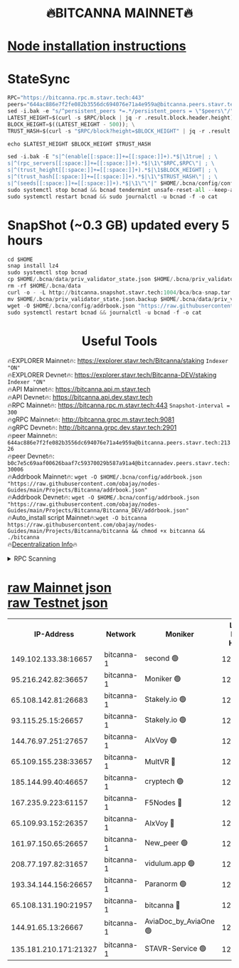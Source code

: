 <h1 align="center"> 🔥BITCANNA MAINNET🔥</h1>


[Node installation instructions](https://github.com/obajay/nodes-Guides/tree/main/Projects/Bitcanna)
=

# StateSync
```python
RPC="https://bitcanna.rpc.m.stavr.tech:443"
peers="644ac886e7f2fe082b3556dc694076e71a4e959a@bitcanna.peers.stavr.tech:21326"
sed -i.bak -e "s/^persistent_peers *=.*/persistent_peers = \"$peers\"/" $HOME/.bcna/config/config.toml
LATEST_HEIGHT=$(curl -s $RPC/block | jq -r .result.block.header.height); \
BLOCK_HEIGHT=$((LATEST_HEIGHT - 500)); \
TRUST_HASH=$(curl -s "$RPC/block?height=$BLOCK_HEIGHT" | jq -r .result.block_id.hash)

echo $LATEST_HEIGHT $BLOCK_HEIGHT $TRUST_HASH

sed -i.bak -E "s|^(enable[[:space:]]+=[[:space:]]+).*$|\1true| ; \
s|^(rpc_servers[[:space:]]+=[[:space:]]+).*$|\1\"$RPC,$RPC\"| ; \
s|^(trust_height[[:space:]]+=[[:space:]]+).*$|\1$BLOCK_HEIGHT| ; \
s|^(trust_hash[[:space:]]+=[[:space:]]+).*$|\1\"$TRUST_HASH\"| ; \
s|^(seeds[[:space:]]+=[[:space:]]+).*$|\1\"\"|" $HOME/.bcna/config/config.toml
sudo systemctl stop bcnad && bcnad tendermint unsafe-reset-all --keep-addr-book
sudo systemctl restart bcnad && sudo journalctl -u bcnad -f -o cat
```
# SnapShot (~0.3 GB) updated every 5 hours
```python
cd $HOME
snap install lz4
sudo systemctl stop bcnad
cp $HOME/.bcna/data/priv_validator_state.json $HOME/.bcna/priv_validator_state.json.backup
rm -rf $HOME/.bcna/data
curl -o - -L http://bitcanna.snapshot.stavr.tech:1004/bca/bca-snap.tar.lz4 | lz4 -c -d - | tar -x -C $HOME/.bcna --strip-components 2
mv $HOME/.bcna/priv_validator_state.json.backup $HOME/.bcna/data/priv_validator_state.json
wget -O $HOME/.bcna/config/addrbook.json "https://raw.githubusercontent.com/obajay/nodes-Guides/main/Projects/Bitcanna/addrbook.json"
sudo systemctl restart bcnad && journalctl -u bcnad -f -o cat
```

 <h1 align="center"> Useful Tools</h1>

🔥EXPLORER Mainnet🔥:    https://explorer.stavr.tech/Bitcanna/staking          `Indexer "ON"` \
🔥EXPLORER Devnet🔥:     https://explorer.stavr.tech/Bitcanna-DEV/staking     `Indexer "ON"` \
🔥API Mainnet🔥:         https://bitcanna.api.m.stavr.tech \
🔥API Devnet🔥:          https://bitcanna.api.dev.stavr.tech \
🔥RPC Mainnet🔥:         https://bitcanna.rpc.m.stavr.tech:443         `Snapshot-interval = 300` \
🔥gRPC Mainnet🔥:        http://bitcanna.grpc.m.stavr.tech:9081 \
🔥gRPC Devnet🔥:         http://bitcanna.grpc.dev.stavr.tech:2901 \
🔥peer Mainnet🔥:        `644ac886e7f2fe082b3556dc694076e71a4e959a@bitcanna.peers.stavr.tech:21326` \
🔥peer Devnet🔥:         `b0c7e5c69aaf00626baaf7c59370029b587a91a4@bitcannadev.peers.stavr.tech:30006` \
🔥Addrbook Mainnet🔥:    ```wget -O $HOME/.bcna/config/addrbook.json "https://raw.githubusercontent.com/obajay/nodes-Guides/main/Projects/Bitcanna/addrbook.json"``` \
🔥Addrbook Devnet🔥:    ```wget -O $HOME/.bcna/config/addrbook.json "https://raw.githubusercontent.com/obajay/nodes-Guides/main/Projects/Bitcanna/Bitcanna_DEV/addrbook.json"``` \
🔥Auto_install script Mainnet🔥:```wget -O bitcanna https://raw.githubusercontent.com/obajay/nodes-Guides/main/Projects/Bitcanna/bitcanna && chmod +x bitcanna && ./bitcanna``` \
🔥[Decentralization Info](https://github.com/obajay/StateSync-snapshots/tree/main/Projects/Bitcanna/Decentralization)🔥


<details>
<summary>RPC Scanning</summary>

<h2 align="center"> We scan nodes in real time every 4 hours. And we provide the final result of RPC endpoints.
We cannot influence the operation of these nodes in any way. </h2>


```python
If Voting Power is higher than 0 --> then the Node is a validator of the network and may be subject to attack and be a potential threat to the chain.
```
```python
We marked such validators with a red symbol
```

</details>

[raw Mainnet json](https://rpc-check.bcam.stavr.tech/bcam/rpc-bcam-result.json) \
[raw Testnet json](https://github.com/obajay/StateSync-snapshots/tree/main/Projects/Bitcanna/Rpc-Check-Testnet)
=



<table><tr><th>IP-Address</th><th>Network</th><th>Moniker</th><th>Latest Block Height</th><th>Earliest Block Height</th><th>Catching Up</th><th>Tx Index</th><th>Voting Power</th><th>Scan Time</th></tr><tr><td>149.102.133.38:16657</td><td>bitcanna-1</td><td>second 🟢</td><td>12893203</td><td>1</td><td>False</td><td>on</td><td>0</td><td>2024-03-06T18:46:04.052613525UTC</td></tr><tr><td>95.216.242.82:36657</td><td>bitcanna-1</td><td>Moniker 🟢</td><td>12893193</td><td>5776907</td><td>False</td><td>on</td><td>0</td><td>2024-03-06T18:45:00.594939933UTC</td></tr><tr><td>65.108.142.81:26683</td><td>bitcanna-1</td><td>Stakely.io 🟢</td><td>12893196</td><td>6152001</td><td>False</td><td>on</td><td>0</td><td>2024-03-06T18:45:23.791851273UTC</td></tr><tr><td>93.115.25.15:26657</td><td>bitcanna-1</td><td>Stakely.io 🟢</td><td>12893195</td><td>6520001</td><td>False</td><td>on</td><td>0</td><td>2024-03-06T18:45:19.412626191UTC</td></tr><tr><td>144.76.97.251:27657</td><td>bitcanna-1</td><td>AlxVoy 🟢</td><td>12893201</td><td>8805201</td><td>False</td><td>on</td><td>0</td><td>2024-03-06T18:45:53.501051365UTC</td></tr><tr><td>65.109.155.238:33657</td><td>bitcanna-1</td><td>MultVR 🔴</td><td>12862073</td><td>9933415</td><td>False</td><td>on</td><td>353850</td><td>2024-03-06T18:45:31.371356957UTC</td></tr><tr><td>185.144.99.40:46657</td><td>bitcanna-1</td><td>cryptech 🟢</td><td>12893192</td><td>11528001</td><td>False</td><td>on</td><td>0</td><td>2024-03-06T18:44:56.195202989UTC</td></tr><tr><td>167.235.9.223:61157</td><td>bitcanna-1</td><td>F5Nodes 🔴</td><td>12893198</td><td>12084001</td><td>False</td><td>on</td><td>570</td><td>2024-03-06T18:45:33.627123573UTC</td></tr><tr><td>65.109.93.152:26357</td><td>bitcanna-1</td><td>AlxVoy 🔴</td><td>12893203</td><td>12109301</td><td>False</td><td>on</td><td>1391814</td><td>2024-03-06T18:46:04.602424503UTC</td></tr><tr><td>161.97.150.65:26657</td><td>bitcanna-1</td><td>New_peer 🟢</td><td>12893196</td><td>12254001</td><td>False</td><td>on</td><td>0</td><td>2024-03-06T18:45:24.060445875UTC</td></tr><tr><td>208.77.197.82:31657</td><td>bitcanna-1</td><td>vidulum.app 🟢</td><td>12893197</td><td>12386934</td><td>False</td><td>on</td><td>0</td><td>2024-03-06T18:45:26.934020191UTC</td></tr><tr><td>193.34.144.156:26657</td><td>bitcanna-1</td><td>Paranorm 🟢</td><td>12870111</td><td>12697701</td><td>False</td><td>on</td><td>0</td><td>2024-03-06T18:45:40.305925144UTC</td></tr><tr><td>65.108.131.190:21957</td><td>bitcanna-1</td><td>bitcanna 🔴</td><td>12893199</td><td>12793199</td><td>False</td><td>on</td><td>419580</td><td>2024-03-06T18:45:38.023870671UTC</td></tr><tr><td>144.91.65.13:26667</td><td>bitcanna-1</td><td>AviaDoc_by_AviaOne 🟢</td><td>12893200</td><td>12881101</td><td>False</td><td>on</td><td>0</td><td>2024-03-06T18:45:48.773845895UTC</td></tr><tr><td>135.181.210.171:21327</td><td>bitcanna-1</td><td>STAVR-Service 🟢</td><td>12893201</td><td>12890001</td><td>False</td><td>on</td><td>0</td><td>2024-03-06T18:45:53.236342229UTC</td></tr></table>
